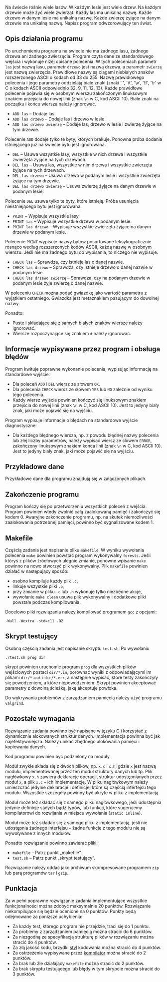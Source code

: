 Na świecie rośnie wiele lasów. W każdym lesie jest wiele drzew. Na każdym drzewie może żyć wiele zwierząt. Każdy las ma unikalną nazwę. Każde drzewo w danym lesie ma unikalną nazwę. Każde zwierzę żyjące na danym drzewie ma unikalną nazwę. Napisz program odwzorowujący ten świat.

## Opis działania programu

Po uruchomieniu programu na świecie nie ma żadnego lasu, żadnego drzewa ani żadnego zwierzęcia. Program czyta dane ze standardowego wejścia i wykonuje niżej opisane polecenia. W tych poleceniach parametr `las` jest nazwą lasu, parametr `drzewo` jest nazwą drzewa, a parametr `zwierzę` jest nazwą zwierzęcia. Prawidłowe nazwy są ciągami niebiałych znaków rozszerzonego ASCII o kodach od 33 do 255. Nazwę prawidłowego polecenia i jego parametry oddzielają białe znaki (znaki ' ', '\\t', '\\v', '\\f', '\\r' w C o kodach ASCII odpowiednio 32, 9, 11, 12, 13). Każde prawidłowe polecenie pojawia się w osobnym wierszu zakończonym linuksowym znakiem przejścia do nowej linii (znak `\n` w C, kod ASCII 10). Białe znaki na początku i końcu wiersza należy ignorować.

-   `ADD las` – Dodaje las.
-   `ADD las drzewo` – Dodaje las i drzewo w lesie.
-   `ADD las drzewo zwierzę` – Dodaje las, drzewo w lesie i zwierzę żyjące na tym drzewie.

Polecenie `ADD` dodaje tylko te byty, których brakuje. Ponowna próba dodania istniejącego już na świecie bytu jest ignorowana.

-   `DEL` – Usuwa wszystkie lasy, wszystkie w nich drzewa i wszystkie zwierzęta żyjące na tych drzewach.
-   `DEL las` – Usuwa las, wszystkie w nim drzewa i wszystkie zwierzęta żyjące na tych drzewach.
-   `DEL las drzewo` – Usuwa drzewo w podanym lesie i wszystkie zwierzęta żyjące na tym drzewie.
-   `DEL las drzewo zwierzę` – Usuwa zwierzę żyjące na danym drzewie w podanym lesie.

Polecenie `DEL` usuwa tylko te byty, które istnieją. Próba usunięcia nieistniejącego bytu jest ignorowana.

-   `PRINT` – Wypisuje wszystkie lasy.
-   `PRINT las` – Wypisuje wszystkie drzewa w podanym lesie.
-   `PRINT las drzewo` – Wypisuje wszystkie zwierzęta żyjące na danym drzewie w podanym lesie.

Polecenie `PRINT` wypisuje nazwy bytów posortowane leksykograficznie rosnąco według rozszerzonych kodów ASCII, każdą nazwę w osobnym wierszu. Jeśli nie ma żadnego bytu do wypisania, to niczego nie wypisuje.

-   `CHECK las` – Sprawdza, czy istnieje las o danej nazwie.
-   `CHECK las drzewo` – Sprawdza, czy istnieje drzewo o danej nazwie w podanym lesie.
-   `CHECK las drzewo zwierzę` – Sprawdza, czy na podanym drzewie w podanym lesie żyje zwierzę o danej nazwie.

W poleceniu `CHECK` można podać gwiazdkę jako wartość parametru z wyjątkiem ostatniego. Gwiazdka jest metaznakiem pasującym do dowolnej nazwy.

Ponadto:

-   Puste i składające się z samych białych znaków wiersze należy ignorować.
-   Wiersze rozpoczynające się znakiem `#` należy ignorować.

## Informacje wypisywane przez program i obsługa błędów

Program kwituje poprawne wykonanie polecenia, wypisując informację na standardowe wyjście:

-   Dla poleceń `ADD` i `DEL` wiersz ze słowem `OK`.
-   Dla polecenia `CHECK` wiersz ze słowem `YES` lub `NO` zależnie od wyniku tego polecenia.
-   Każdy wiersz wyjścia powinien kończyć się linuksowym znakiem przejścia do nowej linii (znak `\n` w C, kod ASCII 10). Jest to jedyny biały znak, jaki może pojawić się na wyjściu.

Program wypisuje informacje o błędach na standardowe wyjście diagnostyczne:

-   Dla każdego błędnego wiersza, np. z powodu błędnej nazwy polecenia lub złej liczby parametrów, należy wypisać wiersz ze słowem `ERROR`, zakończony linuksowym znakiem końca linii (znak `\n` w C, kod ASCII 10). Jest to jedyny biały znak, jaki może pojawić się na wyjściu.

## Przykładowe dane

Przykładowe dane dla programu znajdują się w załączonych plikach.

## Zakończenie programu

Program kończy się po przetworzeniu wszystkich poleceń z wejścia. Program powinien wtedy zwolnić całą zaalokowaną pamięć i zakończyć się kodem 0. Awaryjne zakończenie programu, np. na skutek niemożliwości zaalokowania potrzebnej pamięci, powinno być sygnalizowane kodem 1.

## Makefile

Częścią zadania jest napisanie pliku `makefile`. W wyniku wywołania polecenia `make` powinien powstać program wykonywalny `forests`. Jeśli któryś z plików źródłowych ulegnie zmianie, ponowne wpisanie `make` powinno na nowo stworzyć plik wykonywalny. Plik `makefile` powinien działać w następujący sposób:

-   osobno kompiluje każdy plik `.c`,
-   linkuje wszystkie pliki `.o`,
-   przy zmianie w pliku `.c` lub `.h` wykonuje tylko niezbędne akcje,
-   wywołanie `make clean` usuwa plik wykonywalny i dodatkowe pliki powstałe podczas kompilowania.

Docelowo pliki rozwiązania należy kompilować programem `gcc` z opcjami:

```
-Wall -Wextra -std=c11 -O2
```

## Skrypt testujący

Osobną częścią zadania jest napisanie skryptu `test.sh`. Po wywołaniu

```
./test.sh prog dir
```

skrypt powinien uruchomić program `prog` dla wszystkich plików wejściowych postaci `dir/*.in`, porównać wyniki z odpowiadającymi im plikami `dir/*.out` i `dir/*.err`, a następnie wypisać, które testy zakończyły się powodzeniem, a które niepowodzeniem. Skrypt powinien akceptować parametry z dowolną ścieżką, jaką akceptuje powłoka.

Do wykrywania problemów z zarządzaniem pamięcią należy użyć programu `valgrind`.

## Pozostałe wymagania

Rozwiązanie zadania powinno być napisane w języku C i korzystać z dynamicznie alokowanych struktur danych. Implementacja powinna być jak najefektywniejsza. Należy unikać zbędnego alokowania pamięci i kopiowania danych.

Kod programu powinien być podzielony na moduły.

Moduł zwykle składa się z dwóch plików, np. `x.c` i `x.h`, gdzie `x` jest nazwą modułu, implementowanej przez ten moduł struktury danych lub tp. Plik nagłówkowy `x.h` zawiera deklaracje operacji, struktur udostępnianych przez moduł `x`, a plik `x.c` – ich implementację. W pliku nagłówkowym należy umieszczać jedynie deklaracje i definicje, które są częścią interfejsu tego modułu. Wszystkie szczegóły powinny być ukryte w pliku z implementacją.

Moduł może też składać się z samego pliku nagłówkowego, jeśli udostępnia jedynie definicje stałych bądź typów, lub funkcji, które sugerujemy kompilatorowi do rozwijania w miejscu wywołania (`static inline`).

Moduł może też składać się z samego pliku z implementacją, jeśli nie udostępnia żadnego interfejsu – żadne funkcje z tego modułu nie są wywoływane z innych modułów.

Ponadto rozwiązanie powinno zawierać pliki:

-   `makefile` – Patrz punkt „makefile”.
-   `test.sh` – Patrz punkt „skrypt testujący”.

Rozwiązanie należy oddać jako archiwum skompresowane programem `zip` lub parą programów `tar` i `gzip`.

## Punktacja

Za w pełni poprawne rozwiązanie zadania implementujące wszystkie funkcjonalności można zdobyć maksymalnie 20 punktów. Rozwiązanie niekompilujące się będzie ocenione na 0 punktów. Punkty będą odejmowane za poniższe uchybienia:

-   Za każdy test, którego program nie przejdzie, traci się do 1 punktu.
-   Za problemy z zarządzaniem pamięcią można stracić do 6 punktów.
-   Za niezgodną ze specyfikacją strukturę plików w rozwiązaniu można stracić do 4 punktów.
-   Za złą jakość kodu, brzydki [styl](https://moodle.mimuw.edu.pl/mod/page/view.php?id=21479 "Styl") kodowania można stracić do 4 punktów.
-   Za ostrzeżenia wypisywane przez [kompilator](https://moodle.mimuw.edu.pl/mod/page/view.php?id=21482 "Kompilator") można stracić do 2 punktów.
-   Za brak lub źle działający `makefile` można stracić do 2 punktów.
-   Za brak skryptu testującego lub błędy w tym skrypcie można stracić do 3 punktów.
